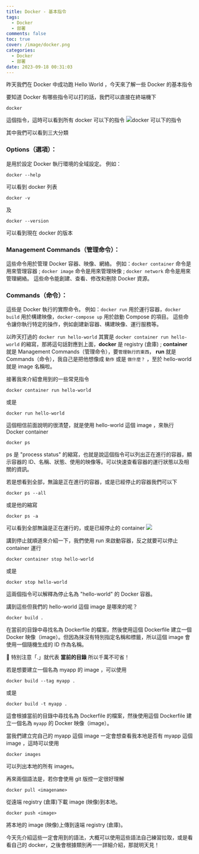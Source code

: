 ```yaml
---
title: Docker - 基本指令
tags:
  - Docker
  - 部署
comments: false
toc: true
cover: /image/docker.png
categories:
  - Docker
  - 部署
date: 2023-09-18 00:31:03
---
```


昨天我們在 Docker 中成功跑 Hello World ，今天來了解一些 Docker 的基本指令

要知道 Docker 有哪些指令可以打的話，我們可以直接在終端機下

```docker
docker
```

這個指令，這時可以看到所有 docker 可以下的指令
![docker 可以下的指令](/image/dockerDay3/3_1.png)

其中我們可以看到三大分類

### Options（選項）：

是用於設定 Docker 執行環境的全域設定。
例如：

```docker
docker --help
```

可以看到 docker 列表

```docker
docker -v
```

及

```docker
docker --version
```

可以看到現在 docker 的版本

### Management Commands（管理命令）：

這些命令用於管理 Docker 容器、映像、網絡。
例如：`docker container` 命令是用來管理容器 ;
`docker image` 命令是用來管理映像 ;
`docker network` 命令是用來管理網絡。
這些命令能創建、查看、修改和刪除 Docker 資源。

### Commands（命令）：

這些是 Docker 執行的實際命令。
例如：`docker run` 用於運行容器，`docker build` 用於構建映像，`docker-compose up` 用於啟動 Compose 的項目。
這些命令讓你執行特定的操作，例如創建新容器、構建映像、運行服務等。

以昨天打過的 `docker run hello-world` 其實是 `docker container run hello-world` 的縮寫，那將這句話對應到上面，**docker** 是 registry (倉庫) ; **container** 就是 Management Commands（管理命令），要`管理執行的東西`， **run** 就是 Commands（命令），我自己是把他想像成 `動作` 或是 `做什麼？` ，至於 hello-world 就是 image 名稱啦。

接著我來介紹會用到的一些常見指令

```docker
docker container run hello-world
```

或是

```docker
docker run hello-world
```

這個相信前面說明的很清楚，就是使用 hello-world 這個 image ，來執行 Docker container

```docker
docker ps
```

ps 是 "process status" 的縮寫，也就是說這個指令可以列出正在進行的容器，顯示容器的 ID、名稱、狀態、使用的映像等。可以快速查看容器的運行狀態以及相關的資訊。

若是想看到全部，無論是正在進行的容器，或是已經停止的容器我們可以下

```docker
docker ps --all
```

或是他的縮寫

```docker
docker ps -a
```

可以看到全部無論是正在運行的，或是已經停止的 container
![](https://hackmd.io/_uploads/S1f4liJa2.png)

講到停止就順道來介紹一下，我們使用 run 來啟動容器，反之就要可以停止 container 運行

```docker
docker container stop hello-world
```

或是

```docker
docker stop hello-world
```

這兩個指令可以解釋為停止名為 "hello-world" 的 Docker 容器。

講到這些但我們的 hello-world 這個 image 是哪來的呢？

```docker
docker build .
```

在當前的目錄中尋找名為 Dockerfile 的檔案，然後使用這個 Dockerfile 建立一個 Docker 映像（image）。但因為抹沒有特別指定名稱和標籤，所以這個 image 會使用一個隨機生成的 ID 作為名稱。

📍 特別注意「.」就代表 **當前的目錄** 所以千萬不可省！

若是想要建立一個名為 myapp 的 image ，可以使用

```docker
docker build --tag myapp .
```

或是

```docker
docker build -t myapp .
```

這會根據當前的目錄中尋找名為 Dockerfile 的檔案，然後使用這個 Dockerfile 建立一個名為 `myapp` 的 Docker 映像（image）。

當我們建立完自己的 myapp 這個 image 一定會想查看我本地是否有 myapp 這個 image ，這時可以使用

```
docker images
```

可以列出本地的所有 images。

再來兩個語法是，若你會使用 git 版控一定很好理解

```docker
docker pull <imagename>
```

從遠端 registry (倉庫)下載 image (映像)到本地。

```docker
docker push <image>
```

將本地的 image (映像)上傳到遠端 registry (倉庫)。

今天先介紹這些一定會用到的語法，大概可以使用這些語法自己練習拉取，或是看看自己的 docker，之後會根據類別再一一詳細介紹，那就明天見！
